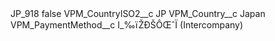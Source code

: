 <?xml version="1.0" encoding="UTF-8"?>
<CustomMetadata xmlns="http://soap.sforce.com/2006/04/metadata" xmlns:xsi="http://www.w3.org/2001/XMLSchema-instance" xmlns:xsd="http://www.w3.org/2001/XMLSchema">
    <label>JP_918</label>
    <protected>false</protected>
    <values>
        <field>VPM_CountryISO2__c</field>
        <value xsi:type="xsd:string">JP</value>
    </values>
    <values>
        <field>VPM_Country__c</field>
        <value xsi:type="xsd:string">Japan</value>
    </values>
    <values>
        <field>VPM_PaymentMethod__c</field>
        <value xsi:type="xsd:string">I_‰ïŽÐŠÔŒˆÏ (Intercompany)</value>
    </values>
</CustomMetadata>
